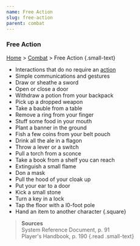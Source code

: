 ```yaml
---
name: Free Action
slug: free-action
parent: combat
---
```

### Free Action
[Home](dm-operations-center) > [Combat](combat-menu) > Free Action {.small-text}

- Interactions that do no require an [action](action)
- Simple communications and gestures
- Draw or sheathe a sword
- Open or close a door
- Withdraw a potion from your backpack
- Pick up a dropped weapon
- Take a bauble from a table
- Remove a ring from your finger
- Stuff some food in your mouth
- Plant a banner in the ground
- Fish a few coins from your belt pouch
- Drink all the ale in a flagon
- Throw a lever or a switch
- Pull a torch from a sconce
- Take a book from a shelf you can reach
- Extinguish a small flame
- Don a mask
- Pull the hood of your cloak up
- Put your ear to a door
- Kick a small stone
- Turn a key in a lock
- Tap the floor with a l0-foot pole 
- Hand an item to another character 
{.square}

> **Sources** <br/>
> System Reference Document, p. 91<br/>
> Player's Handbook, p. 190
{.read .small-text}